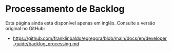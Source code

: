 # Processamento de Backlog

Esta página ainda está disponível apenas em inglês. Consulte a versão original no GitHub:

- <https://github.com/franklinbaldo/egregora/blob/main/docs/en/developer-guide/backlog_processing.md>
